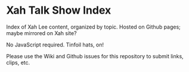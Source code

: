 Xah Talk Show Index
===================

Index of Xah Lee content, organized by topic. Hosted on Github pages; maybe
mirrored on Xah site?

No JavaScript required. Tinfoil hats, on!

Please use the Wiki and Github issues for this repository to submit links,
clips, etc.
